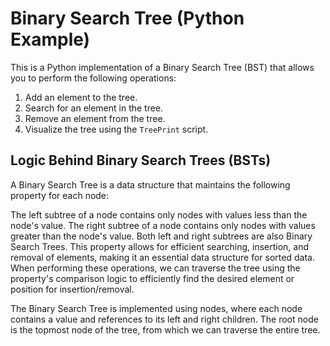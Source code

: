 # Binary Search Tree (Python Example)

This is a Python implementation of a Binary Search Tree (BST) that allows you to perform the following operations:

1. Add an element to the tree.
2. Search for an element in the tree.
3. Remove an element from the tree.
4. Visualize the tree using the `TreePrint` script.

## Logic Behind Binary Search Trees (BSTs)
A Binary Search Tree is a data structure that maintains the following property for each node:

The left subtree of a node contains only nodes with values less than the node's value.
The right subtree of a node contains only nodes with values greater than the node's value.
Both left and right subtrees are also Binary Search Trees.
This property allows for efficient searching, insertion, and removal of elements, making it an essential data structure for sorted data. When performing these operations, we can traverse the tree using the property's comparison logic to efficiently find the desired element or position for insertion/removal.

The Binary Search Tree is implemented using nodes, where each node contains a value and references to its left and right children. The root node is the topmost node of the tree, from which we can traverse the entire tree.
